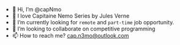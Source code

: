 - 👋 Hi, I’m @capNmo
- 👀 I love Capitaine Nemo Series by Jules Verne
- 🌱 I’m currently looking for `remote` and `part-time` job opportunity.
- 💞️ I’m looking to collaborate on competitive programming
- 📫 How to reach me? cap.n3mo@outlook.com 

<!---
capNmo/capNmo is a ✨ special ✨ repository because its `README.md` (this file) appears on your GitHub profile.
You can click the Preview link to take a look at your changes.
--->
